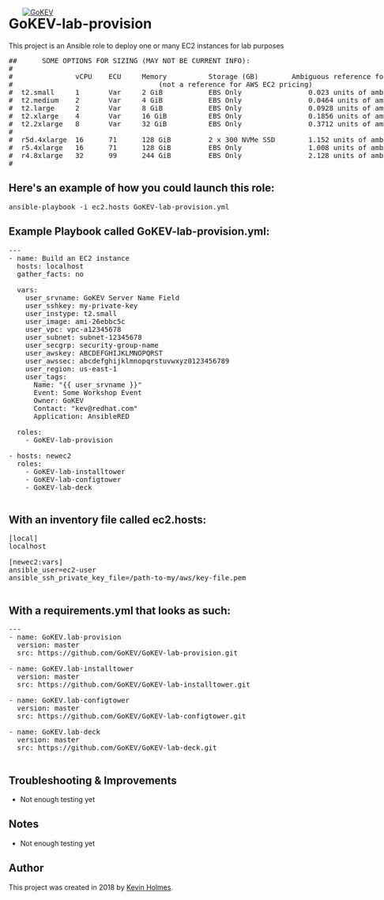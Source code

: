 [![GoKEV](http://GoKEV.com/GoKEV200.png)](http://GoKEV.com/)

<div style="position: absolute; top: 40px; left: 200px;">

# GoKEV-lab-provision

This project is an Ansible role to deploy one or many EC2 instances for lab purposes

<pre>
##      SOME OPTIONS FOR SIZING (MAY NOT BE CURRENT INFO):
#
#               vCPU    ECU     Memory          Storage (GB)		Ambiguous reference for Kev 
#								    (not a reference for AWS EC2 pricing)
#  t2.small     1       Var     2 GiB           EBS Only                0.023 units of ambiguity
#  t2.medium    2       Var     4 GiB           EBS Only                0.0464 units of ambiguity
#  t2.large     2       Var     8 GiB           EBS Only                0.0928 units of ambiguity
#  t2.xlarge    4       Var     16 GiB          EBS Only                0.1856 units of ambiguity
#  t2.2xlarge   8       Var     32 GiB          EBS Only                0.3712 units of ambiguity
#
#  r5d.4xlarge  16      71      128 GiB         2 x 300 NVMe SSD        1.152 units of ambiguity
#  r5.4xlarge   16      71      128 GiB         EBS Only                1.008 units of ambiguity
#  r4.8xlarge   32      99      244 GiB         EBS Only                2.128 units of ambiguity
#
</pre>


## Here's an example of how you could launch this role:
<pre>
ansible-playbook -i ec2.hosts GoKEV-lab-provision.yml
</pre>

## Example Playbook called GoKEV-lab-provision.yml:

<pre>
---
- name: Build an EC2 instance
  hosts: localhost
  gather_facts: no

  vars:
    user_srvname: GoKEV Server Name Field
    user_sshkey: my-private-key
    user_instype: t2.small
    user_image: ami-26ebbc5c
    user_vpc: vpc-a12345678
    user_subnet: subnet-12345678
    user_secgrp: security-group-name
    user_awskey: ABCDEFGHIJKLMNOPQRST
    user_awssec: abcdefghijklmnopqrstuvwxyz0123456789
    user_region: us-east-1
    user_tags:
      Name: "{{ user_srvname }}"
      Event: Some Workshop Event
      Owner: GoKEV
      Contact: "kev@redhat.com"
      Application: AnsibleRED

  roles:
    - GoKEV-lab-provision

- hosts: newec2
  roles:
    - GoKEV-lab-installtower
    - GoKEV-lab-configtower
    - GoKEV-lab-deck

</pre>

## With an inventory file called ec2.hosts:
<pre>
[local]
localhost

[newec2:vars]
ansible_user=ec2-user
ansible_ssh_private_key_file=/path-to-my/aws/key-file.pem

</pre>
## With a requirements.yml that looks as such:

<pre>
---
- name: GoKEV.lab-provision
  version: master
  src: https://github.com/GoKEV/GoKEV-lab-provision.git

- name: GoKEV.lab-installtower
  version: master
  src: https://github.com/GoKEV/GoKEV-lab-installtower.git

- name: GoKEV.lab-configtower
  version: master
  src: https://github.com/GoKEV/GoKEV-lab-configtower.git

- name: GoKEV.lab-deck
  version: master
  src: https://github.com/GoKEV/GoKEV-lab-deck.git

</pre>


## Troubleshooting & Improvements

- Not enough testing yet

## Notes

  - Not enough testing yet

## Author

This project was created in 2018 by [Kevin Holmes](http://GoKEV.com/).


